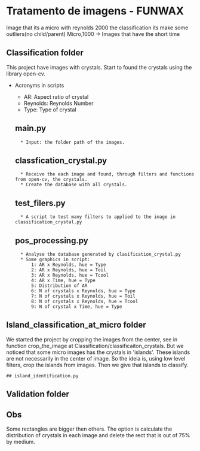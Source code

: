 # Tratamento de imagens - FUNWAX
Image that its a micro with reynolds 2000 the classification its make some outliers(no child/parent)
Micro,1000 -> Images that have the short time

## Classification folder
This project have images with crystals. 
Start to found the crystals using the library open-cv.

* Acronyms in scripts
    * AR: Aspect ratio of crystal
    * Reynolds: Reynolds Number
    * Type: Type of crystal

    ## main.py
        * Input: the folder path of the images. 

    ## classfication_crystal.py
        * Receive the each image and found, through filters and functions from open-cv, the crystals.
        * Create the database with all crystals.

    ## test_filers.py
        * A script to test many filters to applied to the image in classification_crystal.py

    ## pos_processing.py
        * Analyse the database generated by clasification_crystal.py
        * Some graphics in script:
            1: AR x Reynolds, hue = Type
            2: AR x Reynolds, hue = Toil
            3: AR x Reynolds, hue = Tcool
            4: AR x Time, hue = Type
            5: Distribution of AR
            6: N of crystals x Reynolds, hue = Type
            7: N of crystals x Reynolds, hue = Toil
            8: N of crystals x Reynolds, hue = Tcool
            9: N of crystal x Time, hue = Type

## Island_classification_at_micro folder
We started the project by cropping the images from the center, see in function crop_the_image at Classification/classificaiton_crystals. But we noticed that some micro images has the crystals in 'islands'. These islands are not necessarily in the center of image. So the ideia is, using low level filters, crop the islands from images. Then we give that islands to classify.


    ## island_identification.py

## Validation folder

## Obs
Some rectangles are bigger then others. The option is calculate the distribution of crystals in each image and delete the rect that is out
of 75% by medium. 
